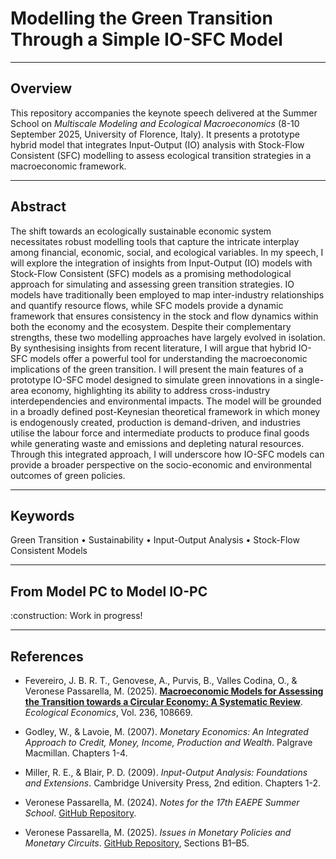 # Modelling the Green Transition Through a Simple IO-SFC Model

---

## Overview

This repository accompanies the keynote speech delivered at the Summer School on *Multiscale Modeling and Ecological Macroeconomics* (8-10 September 2025, University of Florence, Italy). It presents a prototype hybrid model that integrates Input-Output (IO) analysis with Stock-Flow Consistent (SFC) modelling to assess ecological transition strategies in a macroeconomic framework.

---

## Abstract

The shift towards an ecologically sustainable economic system necessitates robust modelling tools that capture the intricate interplay among financial, economic, social, and ecological variables. In my speech, I will explore the integration of insights from Input-Output (IO) models with Stock-Flow Consistent (SFC) models as a promising methodological approach for simulating and assessing green transition strategies. IO models have traditionally been employed to map inter-industry relationships and quantify resource flows, while SFC models provide a dynamic framework that ensures consistency in the stock and flow dynamics within both the economy and the ecosystem. Despite their complementary strengths, these two modelling approaches have largely evolved in isolation. By synthesising insights from recent literature, I will argue that hybrid IO-SFC models offer a powerful tool for understanding the macroeconomic implications of the green transition. I will present the main features of a prototype IO-SFC model designed to simulate green innovations in a single-area economy, highlighting its ability to address cross-industry interdependencies and environmental impacts. The model will be grounded in a broadly defined post-Keynesian theoretical framework in which money is endogenously created, production is demand-driven, and industries utilise the labour force and intermediate products to produce final goods while generating waste and emissions and depleting natural resources. Through this integrated approach, I will underscore how IO-SFC models can provide a broader perspective on the socio-economic and environmental outcomes of green policies.

---

## Keywords

Green Transition • Sustainability • Input-Output Analysis • Stock-Flow Consistent Models

---

## From Model PC to Model IO-PC

\:construction: Work in progress!


<!-- [![Open Shiny App](https://img.shields.io/badge/Launch-Shiny_App-blue?style=for-the-badge&logo=r)](https://x52gnt-marco-passarella.shinyapps.io/model_pc/) -->

---

## References

- Fevereiro, J. B. R. T., Genovese, A., Purvis, B., Valles Codina, O., & Veronese Passarella, M. (2025). [**Macroeconomic Models for Assessing the Transition towards a Circular Economy: A Systematic Review**](https://doi.org/10.1016/j.ecolecon.2025.108669). *Ecological Economics*, Vol. 236, 108669.

- Godley, W., & Lavoie, M. (2007). *Monetary Economics: An Integrated Approach to Credit, Money, Income, Production and Wealth*. Palgrave Macmillan. Chapters 1-4.

- Miller, R. E., & Blair, P. D. (2009). *Input-Output Analysis: Foundations and Extensions*. Cambridge University Press, 2nd edition. Chapters 1-2.

- Veronese Passarella, M. (2024). *Notes for the 17th EAEPE Summer School*. [GitHub Repository](https://github.com/marcoverpas/EAEPE_summer_school_2024).

- Veronese Passarella, M. (2025). *Issues in Monetary Policies and Monetary Circuits*. [GitHub Repository](https://github.com/marcoverpas/PhD_Lectures_Macerata_2025), Sections B1–B5.

